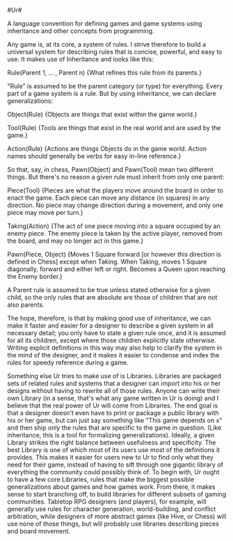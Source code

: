 #Ur#

A language convention for defining games and game systems using inheritance and other concepts from programming.

Any game is, at its core, a system of rules. I strive therefore to build a universal system for describing rules that is concise, powerful, and easy to use. It makes use of Inheritance and looks like this:

Rule(Parent 1, ... , Parent n)
{What refines this rule from its parents.}

"Rule" is assumed to be the parent category (or type) for everything. Every part of a game system is a rule. But by using inheritance, we can declare generalizations:

Object(Rule)
{Objects are things that exist within the game world.}

Tool(Rule)
{Tools are things that exist in the real world and are used by the game.}

Action(Rule)
{Actions are things Objects do in the game world. Action names should generally be verbs for easy in-line reference.}

So that, say, in chess, Pawn(Object) and Pawn(Tool) mean two different things. But there's no reason a given rule must inherit from only one parent:

Piece(Tool)
{Pieces are what the players move around the board in order to enact the game. Each piece can move any distance (in squares) in any direction. No piece may change direction during a movement, and only one piece may move per turn.}

Taking(Action)
{The act of one piece moving into a square occupied by an enemy piece. The enemy piece is taken by the active player, removed from the board, and may no longer act in this game.}

Pawn(Piece, Object)
{Moves 1 Square forward [or however this direction is defined in Chess] except when Taking.
When Taking, moves 1 Square diagonally, forward and either left or right.
Becomes a Queen upon reaching the Enemy border.}

A Parent rule is assumed to be true unless stated otherwise for a given child, so the only rules that are absolute are those of children that are not also parents.

The hope, therefore, is that by making good use of inheritance, we can make it faster and easier for a designer to describe a given system in all necessary detail; you only have to state a given rule once, and it is assumed for all its children, except where those children explicitly state otherwise. Writing explicit definitions in this way may also help to clarify the system in the mind of the designer, and it makes it easier to condense and index the rules for speedy reference during a game.

Something else Ur tries to make use of is Libraries. Libraries are packaged sets of related rules and systems that a designer can import into his or her designs without having to rewrite all of those rules. Anyone can write their own Library (in a sense, that's what any game written in Ur is doing) and I believe that the real power of Ur will come from Libraries. The end goal is that a designer doesn't even have to print or package a public library with his or her game, but can just say something like "This game depends on x" and then ship only the rules that are specific to the game in question. (Like inheritance, this is a tool for formalizing generalizations). Ideally, a given Library strikes the right balance between usefulness and specificity. The best Library is one of which most of its users use most of the definitions it provides. This makes it easier for users new to Ur to find only what they need for their game, instead of having to sift through one gigantic library of everything the community could possibly think of. To begin with, Ur ought to have a few core Libraries, rules that make the biggest possible generalizations about games and how games work. From there, it makes sense to start branching off, to build libraries for different subsets of gaming communities. Tabletop RPG designers (and players), for example, will generally use rules for character generation, world-building, and conflict arbitration, while designers of more abstract games (like Hive, or Chess) will use none of those things, but will probably use libraries describing pieces and board movement.
